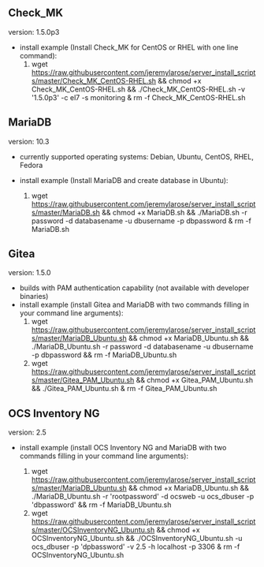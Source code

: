 ## Check_MK

version: 1.5.0p3


* install example (Install Check_MK for CentOS or RHEL with one line command):
  1. wget https://raw.githubusercontent.com/jeremylarose/server_install_scripts/master/Check_MK_CentOS-RHEL.sh && chmod +x Check_MK_CentOS-RHEL.sh && ./Check_MK_CentOS-RHEL.sh -v '1.5.0p3' -c el7 -s monitoring & rm -f Check_MK_CentOS-RHEL.sh


## MariaDB

version: 10.3

* currently supported operating systems: Debian, Ubuntu, CentOS, RHEL, Fedora

* install example (Install MariaDB and create database in Ubuntu):
  1. wget https://raw.githubusercontent.com/jeremylarose/server_install_scripts/master/MariaDB.sh && chmod +x MariaDB.sh && ./MariaDB.sh -r password -d databasename -u dbusername -p dbpassword & rm -f MariaDB.sh

## Gitea

version: 1.5.0

* builds with PAM authentication capability (not available with developer binaries)
* install example (install Gitea and MariaDB with two commands filling in your command line arguments):
  1. wget https://raw.githubusercontent.com/jeremylarose/server_install_scripts/master/MariaDB_Ubuntu.sh && chmod +x MariaDB_Ubuntu.sh && ./MariaDB_Ubuntu.sh -r password -d databasename -u dbusername -p dbpassword && rm -f MariaDB_Ubuntu.sh
  2. wget https://raw.githubusercontent.com/jeremylarose/server_install_scripts/master/Gitea_PAM_Ubuntu.sh && chmod +x Gitea_PAM_Ubuntu.sh && ./Gitea_PAM_Ubuntu.sh & rm -f Gitea_PAM_Ubuntu.sh

## OCS Inventory NG

version: 2.5

* install example (install OCS Inventory NG and MariaDB with two commands filling in your command line arguments):

  1. wget https://raw.githubusercontent.com/jeremylarose/server_install_scripts/master/MariaDB_Ubuntu.sh && chmod +x MariaDB_Ubuntu.sh && ./MariaDB_Ubuntu.sh -r 'rootpassword' -d ocsweb -u ocs_dbuser -p 'dbpassword' && rm -f MariaDB_Ubuntu.sh
  2. wget https://raw.githubusercontent.com/jeremylarose/server_install_scripts/master/OCSInventoryNG_Ubuntu.sh && chmod +x OCSInventoryNG_Ubuntu.sh && ./OCSInventoryNG_Ubuntu.sh -u ocs_dbuser -p 'dpbassword' -v 2.5 -h localhost -p 3306 & rm -f OCSInventoryNG_Ubuntu.sh
